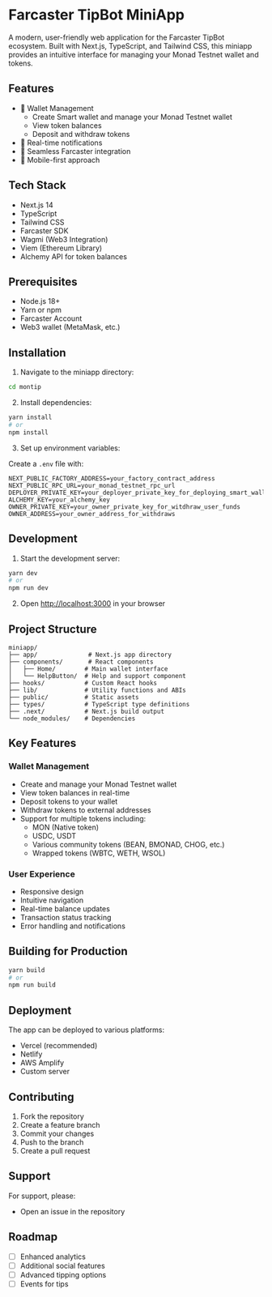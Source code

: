 # Farcaster TipBot MiniApp

A modern, user-friendly web application for the Farcaster TipBot ecosystem. Built with Next.js, TypeScript, and Tailwind CSS, this miniapp provides an intuitive interface for managing your Monad Testnet wallet and tokens.

## Features

- 💼 Wallet Management
  - Create Smart wallet and manage your Monad Testnet wallet
  - View token balances
  - Deposit and withdraw tokens
- 🔔 Real-time notifications
- 🔗 Seamless Farcaster integration
- 📱 Mobile-first approach

## Tech Stack

- Next.js 14
- TypeScript
- Tailwind CSS
- Farcaster SDK
- Wagmi (Web3 Integration)
- Viem (Ethereum Library)
- Alchemy API for token balances

## Prerequisites

- Node.js 18+
- Yarn or npm
- Farcaster Account
- Web3 wallet (MetaMask, etc.)

## Installation

1. Navigate to the miniapp directory:
```bash
cd montip
```

2. Install dependencies:
```bash
yarn install
# or
npm install
```

3. Set up environment variables:

Create a `.env` file with:
```
NEXT_PUBLIC_FACTORY_ADDRESS=your_factory_contract_address
NEXT_PUBLIC_RPC_URL=your_monad_testnet_rpc_url
DEPLOYER_PRIVATE_KEY=your_deployer_private_key_for_deploying_smart_wallets
ALCHEMY_KEY=your_alchemy_key
OWNER_PRIVATE_KEY=your_owner_private_key_for_witdhraw_user_funds
OWNER_ADDRESS=your_owner_address_for_withdraws
```

## Development

1. Start the development server:
```bash
yarn dev
# or
npm run dev
```

2. Open [http://localhost:3000](http://localhost:3000) in your browser

## Project Structure

```
miniapp/
├── app/              # Next.js app directory
├── components/       # React components
│   ├── Home/        # Main wallet interface
│   └── HelpButton/  # Help and support component
├── hooks/           # Custom React hooks
├── lib/             # Utility functions and ABIs
├── public/          # Static assets
├── types/           # TypeScript type definitions
├── .next/           # Next.js build output
└── node_modules/    # Dependencies
```

## Key Features

### Wallet Management
- Create and manage your Monad Testnet wallet
- View token balances in real-time
- Deposit tokens to your wallet
- Withdraw tokens to external addresses
- Support for multiple tokens including:
  - MON (Native token)
  - USDC, USDT
  - Various community tokens (BEAN, BMONAD, CHOG, etc.)
  - Wrapped tokens (WBTC, WETH, WSOL)

### User Experience
- Responsive design
- Intuitive navigation
- Real-time balance updates
- Transaction status tracking
- Error handling and notifications

## Building for Production

```bash
yarn build
# or
npm run build
```

## Deployment

The app can be deployed to various platforms:
- Vercel (recommended)
- Netlify
- AWS Amplify
- Custom server

## Contributing

1. Fork the repository
2. Create a feature branch
3. Commit your changes
4. Push to the branch
5. Create a pull request

## Support

For support, please:
- Open an issue in the repository

## Roadmap

- [ ] Enhanced analytics
- [ ] Additional social features
- [ ] Advanced tipping options
- [ ] Events for tips
